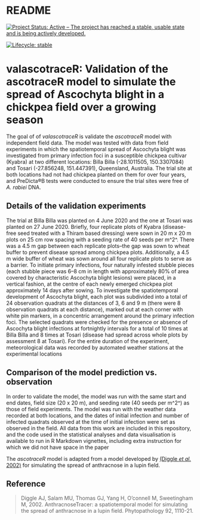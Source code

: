 README
================

[![Project Status: Active – The project has reached a stable, usable
state and is being actively
developed.](https://www.repostatus.org/badges/latest/active.svg)](https://www.repostatus.org/#active)
<!-- badges: start -->
[![Lifecycle: stable](https://img.shields.io/badge/lifecycle-stable-brightgreen.svg)](https://www.tidyverse.org/lifecycle/#stable) 
<!-- badges: end -->

# valascotraceR: Validation of the ascotraceR model to simulate the spread of Ascochyta blight in a chickpea field over a growing season

The goal of of *valascotraceR* is validate the *ascotraceR* model with independent field data. The model was tested with data from field experiments in which the spatiotemporal spread of Ascochyta blight was investigated from primary infection foci in a susceptible chickpea cultivar (Kyabra) at two different locations: Billa Billa (-28.1011505, 150.3307084) and Tosari (-27.856248, 151.447391), Queensland, Australia. The trial site at both locations had not had chickpea planted on them for over four years, and PreDicta®B tests were conducted to ensure the trial sites were free of _A. rabiei_ DNA. 

## Details of the validation experiments

The trial at Billa Billa was planted on 4 June 2020 and the one at Tosari was planted on 27 June 2020. Briefly, four replicate plots of Kyabra (disease-free seed treated with a Thiram based dressing) were sown in 20 m x 20 m plots on 25 cm row spacing with a seeding rate of 40 seeds per m^2^. There was a 4.5 m gap between each replicate plots–the gap was sown to wheat buffer to prevent disease spread among chickpea plots. Additionally, a 4.5 m wide buffer of wheat was sown around all four replicate plots to serve as a barrier. 
To initiate primary infections, four naturally infested stubble pieces (each stubble piece was 6–8 cm in length with approximately 80% of area covered by characteristic Ascochyta blight lesions) were placed, in a vertical fashion, at the centre of each newly emerged chickpea plot approximately 14 days after sowing. To investigate the spatiotemporal development of Ascochyta blight, each plot was subdivided into a total of 24 observation quadrats at the distances of 3, 6 and 9 m (there were 8 observation quadrats at each distance), marked out at each corner with white pin markers, in a concentric arrangement around the primary infection foci. The selected quadrats were checked for the presence or absence of Ascochyta blight infections at fortnightly intervals for a total of 10 times at Billa Billa and 8 times at Tosari (disease had spread across whole plots by assessment 8 at Tosari). 
For the entire duration of the experiment, meteorological data was recorded by automated weather stations at the experimental locations

## Comparison of the model prediction vs. observation

In order to validate the model, the model was run with the same start and end dates, field size (20 x 20 m), and seeding rate (40 seeds per m^2^) as those of field experiments. The model was run with the weather data recorded at both locations, and the dates of initial infection and number of infected quadrats observed at the time of initial infection were set as observed in the field. All data from this work are included in this repository, and the code used in the statistical analyses and data visualisation is available to run in R Markdown vignettes, including extra instruction for which we did not have space in the paper

The *ascotraceR* model is adapted from a model developed by [(Diggle *et al.*
2002)](https://doi.org/10.1094/PHYTO.2002.92.10.1110) for simulating the
spread of anthracnose in a lupin field.

## Reference

> Diggle AJ, Salam MU, Thomas GJ, Yang H, O’connell M, Sweetingham M,
> 2002. AnthracnoseTracer: a spatiotemporal model for simulating the
> spread of anthracnose in a lupin field. Phytopathology 92, 1110-21.
